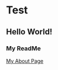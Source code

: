 # Test
## Hello World!
### My ReadMe

[My About Page](https://zzunstu.github.io/Test/first-post/)


